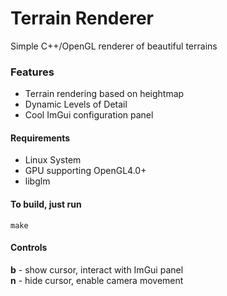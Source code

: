 # Terrain Renderer
Simple C++/OpenGL renderer of beautiful terrains 

### Features
- Terrain rendering based on heightmap
- Dynamic Levels of Detail
- Cool ImGui configuration panel

#### Requirements
- Linux System
- GPU supporting OpenGL4.0+
- libglm

#### To build, just run
``` Shell
make
```

#### Controls
**b** - show cursor, interact with ImGui panel \
**n** - hide cursor, enable camera movement
